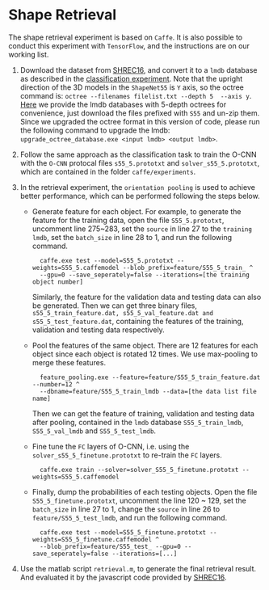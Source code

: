 
# Shape Retrieval

The shape retrieval experiment is based on `Caffe`. 
It is also possible to conduct this experiment with `TensorFlow`, and the 
instructions are on our working list.

1. Download the dataset from  [SHREC16](http://shapenet.cs.stanford.edu/shrec16/), 
   and convert it to a `lmdb` database as described in the 
   [classification experiment](docs/classification.md). 
   Note that the upright direction of the 3D models in the `ShapeNet55` is `Y` axis, 
   so the octree command is: `octree --filenames filelist.txt --depth 5  --axis y`.
   [Here](http://pan.baidu.com/s/1mieF2J2) we provide the lmdb databases with 5-depth 
   octrees for convenience, just download the files prefixed with `S55` and un-zip them. 
   Since we upgraded the octree format in this version of code, please run the following 
   command to upgrade the lmdb: `upgrade_octree_database.exe <input lmdb> <output lmdb>`.

2. Follow the same approach as the classification task to train the O-CNN with the 
   `O-CNN` protocal files `s55_5.prototxt` and `solver_s55_5.prototxt`, which are 
    contained in the folder `caffe/experiments`.

3. In the retrieval experiment, the `orientation pooling` is used to achieve better 
   performance, which can be performed following the steps below.
    - Generate feature for each object. For example, to generate the feature for 
      the training data, open the file `S55_5.prototxt`, uncomment line 275~283, 
      set the `source` in line 27 to the `training lmdb`, set the `batch_size` 
      in line 28  to 1, and run the following command.
            
            caffe.exe test --model=S55_5.prototxt --weights=S55_5.caffemodel --blob_prefix=feature/S55_5_train_ ^
            --gpu=0 --save_seperately=false --iterations=[the training object number]

      Similarly, the feature for the validation data and testing data can also be 
      generated. Then we can get three binary files, 
      `s55_5_train_feature.dat, s55_5_val_feature.dat and s55_5_test_feature.dat`, 
      containing the features of the training, validation and testing data respectively.
    - Pool the features of the same object. There are 12 features for each object 
      since each object is rotated 12 times. We use max-pooling to merge these features.
            
            feature_pooling.exe --feature=feature/S55_5_train_feature.dat --number=12 ^
            --dbname=feature/S55_5_train_lmdb --data=[the data list file name]

      Then we can get the feature of training, validation and testing data after pooling, 
      contained in the `lmdb` database `S55_5_train_lmdb`, `S55_5_val_lmdb` and `S55_5_test_lmdb`.

    - Fine tune the `FC` layers of O-CNN, i.e. using the `solver_s55_5_finetune.prototxt`
      to re-train the `FC` layers.
            
            caffe.exe train --solver=solver_S55_5_finetune.prototxt --weights=S55_5.caffemodel

    - Finally, dump the probabilities of each testing objects. Open the file
      `S55_5_finetune.prototxt`, uncomment the line 120 ~ 129, set the `batch_size` 
      in line 27 to 1, change the `source` in line 26 to `feature/S55_5_test_lmdb`,
      and run the following command.
            
            caffe.exe test --model=S55_5_finetune.prototxt --weights=S55_5_finetune.caffemodel ^
            --blob_prefix=feature/S55_test_ --gpu=0 --save_seperately=false --iterations=[...]
            
4. Use the matlab script `retrieval.m`, to generate the final retrieval result. 
   And evaluated it by the javascript code provided by 
   [SHREC16](http://shapenet.cs.stanford.edu/shrec16/code/Evaluator.zip).
